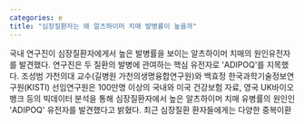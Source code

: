 ```yaml
---
categories: e
title: "심장질환자는 왜 알츠하이머 치매 발병률이 높을까"
---
```

국내 연구진이 심장질환자에게서 높은 발병률을 보이는 알츠하이머 치매의 원인유전자를 발견했다. 연구진은 두 질환의 발병에 관여하는 핵심 유전자로 &#39;ADIPOQ&#39;를 지목했다. 조성범 가천의대 교수(길병원 가천의생명융합연구원)와 백효정 한국과학기술정보연구원(KISTI) 선임연구원은 100만명 이상의 국내와 미국 건강보험 자료, 영국 UK바이오뱅크 등의 빅데이터 분석을 통해 심장질환자에서 높은 알츠하이머 치매 유병률의 원인인 &#39;ADIPOQ&#39; 유전자를 발견했다고 밝혔다. 최근 심장질환 환자들에게는 다양한 중복이환